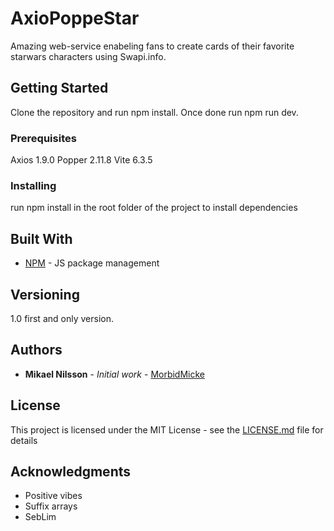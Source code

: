 # AxioPoppeStar

Amazing web-service enabeling fans to create cards of their favorite starwars characters using Swapi.info.

## Getting Started

Clone the repository and run npm install. Once done run npm run dev.

### Prerequisites

Axios 1.9.0
Popper 2.11.8
Vite 6.3.5

### Installing

run npm install in the root folder of the project to install dependencies

## Built With

* [NPM](http://www.dropwizard.io/1.0.2/docs/) - JS package management

## Versioning

1.0 first and only version. 

## Authors

* **Mikael Nilsson** - *Initial work* - [MorbidMicke](https://github.com/M10P5306)

## License

This project is licensed under the MIT License - see the [LICENSE.md](LICENSE.md) file for details

## Acknowledgments

* Positive vibes
* Suffix arrays
* SebLim
